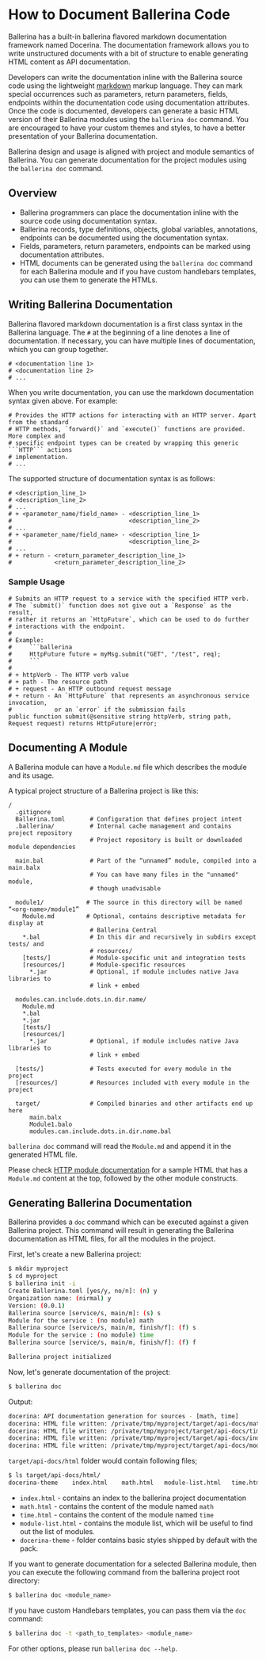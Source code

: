# How to Document Ballerina Code

Ballerina has a built-in ballerina flavored markdown documentation framework named Docerina. The documentation framework allows you to write unstructured documents with a bit of structure to enable generating HTML content as API documentation.

Developers can write the documentation inline with the Ballerina source code using the lightweight [markdown](https://daringfireball.net/projects/markdown/syntax) markup language. They can mark special occurrences such as parameters, return parameters, fields, endpoints within the documentation code using documentation attributes. Once the code is documented, developers can generate a basic HTML version of their Ballerina modules using the `ballerina doc` command. You are encouraged to have your custom themes and styles, to have a better presentation of your Ballerina documentation. 

Ballerina design and usage is aligned with project and module semantics of Ballerina. You can generate documentation for the project modules using the `ballerina doc` command.


## Overview

* Ballerina programmers can place the documentation inline with the source code using documentation syntax.
* Ballerina records, type definitions, objects, global variables, annotations, endpoints can be documented using the documentation syntax.
* Fields, parameters, return parameters, endpoints can be marked using documentation attributes.
* HTML documents can be generated using the `ballerina doc` command for each Ballerina module and if you have custom handlebars templates, you can use them to generate the HTMLs.

## Writing Ballerina Documentation

Ballerina flavored markdown documentation is a first class syntax in the Ballerina language. The `#` at the beginning of a line denotes a line of documentation. If necessary, you can have multiple lines of documentation, which you can group together.

```
# <documentation line 1>
# <documentation line 2>
# ...
```

When you write documentation, you can use the markdown documentation syntax given above. For example:

```
# Provides the HTTP actions for interacting with an HTTP server. Apart from the standard 
# HTTP methods, `forward()` and `execute()` functions are provided. More complex and 
# specific endpoint types can be created by wrapping this generic ```HTTP``` actions 
# implementation.
# ...
```

The supported structure of documentation syntax is as follows:

```
# <description_line_1>
# <description_line_2>
# ...
# + <parameter_name/field_name> - <description_line_1>
#                                 <description_line_2>
# ...
# + <parameter_name/field_name> - <description_line_1>
#                                 <description_line_2>
# ...
# + return - <return_parameter_description_line_1>
#            <return_parameter_description_line_2>
```

### Sample Usage

```ballerina
# Submits an HTTP request to a service with the specified HTTP verb.
# The `submit()` function does not give out a `Response` as the result,
# rather it returns an `HttpFuture`, which can be used to do further 
# interactions with the endpoint.
#
# Example:
#     ```ballerina
#     HttpFuture future = myMsg.submit("GET", "/test", req);
#     ```
#
# + httpVerb - The HTTP verb value
# + path - The resource path
# + request - An HTTP outbound request message
# + return - An `HttpFuture` that represents an asynchronous service invocation, 
#            or an `error` if the submission fails
public function submit(@sensitive string httpVerb, string path, Request request) returns HttpFuture|error;
```

## Documenting A Module

A Ballerina module can have a `Module.md` file which describes the module and its usage.

A typical project structure of a Ballerina project is like this:

```
/
  .gitignore
  Ballerina.toml       # Configuration that defines project intent
  .ballerina/          # Internal cache management and contains project repository
                       # Project repository is built or downloaded module dependencies

  main.bal             # Part of the “unnamed” module, compiled into a main.balx
                       # You can have many files in the "unnamed" module, 
                       # though unadvisable

  module1/            # The source in this directory will be named “<org-name>/module1” 
    Module.md         # Optional, contains descriptive metadata for display at 
                       # Ballerina Central
    *.bal              # In this dir and recursively in subdirs except tests/ and 
                       # resources/
    [tests/]           # Module-specific unit and integration tests
    [resources/]       # Module-specific resources
      *.jar            # Optional, if module includes native Java libraries to 
                       # link + embed 
    
  modules.can.include.dots.in.dir.name/
    Module.md
    *.bal
    *.jar
    [tests/]         
    [resources/]     
      *.jar            # Optional, if module includes native Java libraries to 
                       # link + embed 

  [tests/]             # Tests executed for every module in the project
  [resources/]         # Resources included with every module in the project

  target/              # Compiled binaries and other artifacts end up here
      main.balx
      Module1.balo
      modules.can.include.dots.in.dir.name.bal
```

`ballerina doc` command will read the `Module.md` and append it in the generated HTML file.

Please check [HTTP module documentation](https://ballerina.io/learn/api-docs/ballerina/http.html) for a sample HTML that has a `Module.md` content at the top, followed by the other module constructs.


## Generating Ballerina Documentation

Ballerina provides a `doc` command which can be executed against a given Ballerina project. This command will result in generating the Ballerina documentation as HTML files, for all the modules in the project.

First, let's create a new Ballerina project:
```bash
$ mkdir myproject
$ cd myproject
$ ballerina init -i
Create Ballerina.toml [yes/y, no/n]: (n) y
Organization name: (nirmal) y
Version: (0.0.1) 
Ballerina source [service/s, main/m]: (s) s
Module for the service : (no module) math
Ballerina source [service/s, main/m, finish/f]: (f) s
Module for the service : (no module) time
Ballerina source [service/s, main/m, finish/f]: (f) f

Ballerina project initialized
```
Now, let's generate documentation of the project:
```bash
$ ballerina doc
```
Output:
```bash
docerina: API documentation generation for sources - [math, time]
docerina: HTML file written: /private/tmp/myproject/target/api-docs/math.html
docerina: HTML file written: /private/tmp/myproject/target/api-docs/time.html
docerina: HTML file written: /private/tmp/myproject/target/api-docs/index.html
docerina: HTML file written: /private/tmp/myproject/target/api-docs/module-list.html
```

`target/api-docs/html` folder would contain following files;
```bash
$ ls target/api-docs/html/
docerina-theme    index.html    math.html   module-list.html   time.html
```

* `index.html`  - contains an index to the ballerina project documentation
* `math.html` - contains the content of the module named `math`
* `time.html` - contains the content of the module named `time`
* `module-list.html` - contains the module list, which will be useful to find out the list of modules.
* `docerina-theme` - folder contains basic styles shipped by default with the pack.

If you want to generate documentation for a selected Ballerina module, then you can execute the following command from the ballerina project root directory:

```bash
$ ballerina doc <module_name>
```

If you have custom Handlebars templates, you can pass them via the `doc` command:

```bash
$ ballerina doc -t <path_to_templates> <module_name>
```
For other options, please run `ballerina doc --help`.
